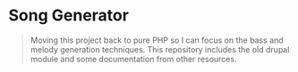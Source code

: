 # Song Generator

> Moving this project back to pure PHP so I can focus on the bass and melody generation techniques. This repository includes the old drupal module and some documentation from other resources.